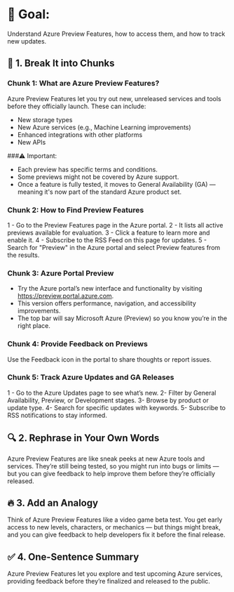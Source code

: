 # 🎯 Goal:
Understand Azure Preview Features, how to access them, and how to track new updates.

## 🧠 1. Break It into Chunks

### Chunk 1: What are Azure Preview Features?
Azure Preview Features let you try out new, unreleased services and tools before they officially launch. These can include:
- New storage types
- New Azure services (e.g., Machine Learning improvements)
- Enhanced integrations with other platforms
- New APIs

###⚠️ Important:
- Each preview has specific terms and conditions.
- Some previews might not be covered by Azure support.
- Once a feature is fully tested, it moves to General Availability (GA) — meaning it's now part of the standard Azure product set.

### Chunk 2: How to Find Preview Features
1 - Go to the Preview Features page in the Azure portal.
2 - It lists all active previews available for evaluation.
3 - Click a feature to learn more and enable it.
4 - Subscribe to the RSS Feed on this page for updates.
5 - Search for "Preview" in the Azure portal and select Preview features from the results.

### Chunk 3: Azure Portal Preview
- Try the Azure portal’s new interface and functionality by visiting https://preview.portal.azure.com.
- This version offers performance, navigation, and accessibility improvements.
- The top bar will say Microsoft Azure (Preview) so you know you’re in the right place.

### Chunk 4: Provide Feedback on Previews
Use the Feedback icon in the portal to share thoughts or report issues.

### Chunk 5: Track Azure Updates and GA Releases
1 - Go to the Azure Updates page to see what’s new.
2- Filter by General Availability, Preview, or Development stages.
3- Browse by product or update type.
4- Search for specific updates with keywords.
5- Subscribe to RSS notifications to stay informed.

## 🔍 2. Rephrase in Your Own Words
Azure Preview Features are like sneak peeks at new Azure tools and services. They’re still being tested, so you might run into bugs or limits — but you can give feedback to help improve them before they’re officially released.

## 🔥 3. Add an Analogy
Think of Azure Preview Features like a video game beta test. You get early access to new levels, characters, or mechanics — but things might break, and you can give feedback to help developers fix it before the final release.

## ✅ 4. One-Sentence Summary
Azure Preview Features let you explore and test upcoming Azure services, providing feedback before they’re finalized and released to the public.

